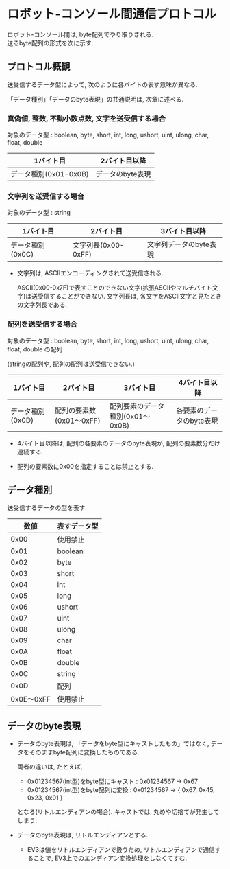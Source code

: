 # ロボット-コンソール間通信プロトコル

ロボット-コンソール間は, byte配列でやり取りされる.  
送るbyte配列の形式を次に示す.

## プロトコル概観

送受信するデータ型によって, 次のように各バイトの表す意味が異なる.

「データ種別」「データのbyte表現」の共通説明は, 次章に述べる.

### 真偽値, 整数, 不動小数点数, 文字を送受信する場合
対象のデータ型 : boolean, byte, short, int, long, ushort, uint, ulong, char, float, double

| 1バイト目 | 2バイト目以降 |
| --- | --- |
| データ種別(0x01-0x0B) | データのbyte表現 |

### 文字列を送受信する場合
対象のデータ型 : string

| 1バイト目 | 2バイト目 | 3バイト目以降 |
| --- | --- | --- |
| データ種別(0x0C) | 文字列長(0x00-0xFF) | 文字列データのbyte表現 |

* 文字列は, ASCIIエンコーディングされて送受信される.

  ASCII(0x00-0x7F)で表すことのできない文字(拡張ASCIIやマルチバイト文字)は送受信することができない.
  文字列長は, 各文字をASCII文字と見たときの文字列長である.

### 配列を送受信する場合
対象のデータ型 : boolean, byte, short, int, long, ushort, uint, ulong, char, float, double の配列

(stringの配列や, 配列の配列は送受信できない.)

| 1バイト目 | 2バイト目 | 3バイト目 | 4バイト目以降 |
| --- | --- | --- | --- |
| データ種別(0x0D) | 配列の要素数(0x01～0xFF) | 配列要素のデータ種別(0x01～0x0B) | 各要素のデータのbyte表現 |

* 4バイト目以降は, 配列の各要素のデータのbyte表現が, 配列の要素数分だけ連続する.

* 配列の要素数に0x00を指定することは禁止とする.

## データ種別

送受信するデータの型を表す.

数値 | 表すデータ型
--- | ---
0x00 | 使用禁止
0x01 | boolean
0x02 | byte
0x03 | short
0x04 | int
0x05 | long
0x06 | ushort
0x07 | uint
0x08 | ulong
0x09 | char
0x0A | float
0x0B | double
0x0C | string
0x0D | 配列
0x0E～0xFF | 使用禁止

## データのbyte表現

* データのbyte表現は, 「データをbyte型にキャストしたもの」ではなく, データをそのままbyte配列に変換したものである.

  両者の違いは, たとえば,

  * 0x01234567(int型)をbyte型にキャスト : 0x01234567 → 0x67
  * 0x01234567(int型)をbyte配列に変換 : 0x01234567 → { 0x67, 0x45, 0x23, 0x01 }

  となる(リトルエンディアンの場合). キャストでは, 丸めや切捨てが発生してしまう.

* データのbyte表現は, リトルエンディアンとする.

  * EV3は値をリトルエンディアンで扱うため, リトルエンディアンで通信することで, EV3上でのエンディアン変換処理をしなくてすむ.

